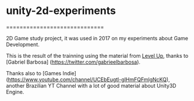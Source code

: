 # unity-2d-experiments
=============================

2D Game study project, it was used in 2017 on my experiments about Game Development.

This is the result of the trainning using the material from [Level Up](https://www.youtube.com/channel/UCetfSquMy40hkTGSh0cRYHQ), thanks to [Gabriel Barbosa] (https://twitter.com/gabrieelbarbosa).

Thanks also to [Games Indie] (https://www.youtube.com/channel/UCEbEugtl-gIHmFQFmlgNcKQ), another Brazilian YT Channel with a lot of good material about Unity3D Engine.